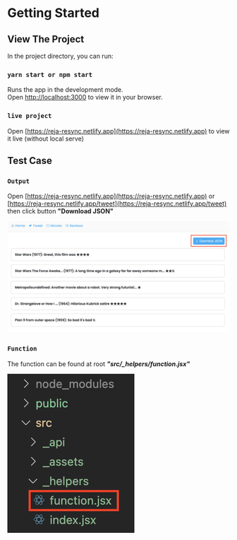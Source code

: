# Getting Started

## View The Project

In the project directory, you can run:

### `yarn start or npm start`

Runs the app in the development mode.\
Open [http://localhost:3000](http://localhost:3000) to view it in your browser.

### `live project`

Open [https://reja-resync.netlify.app](https://reja-resync.netlify.app) to view it live (without local serve)

## Test Case

### `Output`

Open [https://reja-resync.netlify.app](https://reja-resync.netlify.app) or [https://reja-resync.netlify.app/tweet](https://reja-resync.netlify.app/tweet) then click button **"Download JSON"**

![downloadJSON](public/download-json.png)

### `Function`

The function can be found at root **_"src/\_helpers/function.jsx"_**

![function](public/function.png)
